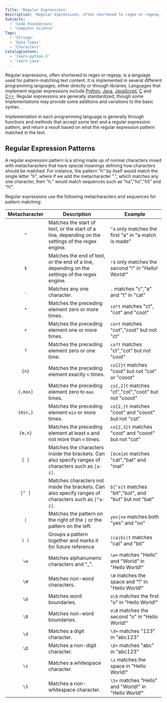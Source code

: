 ```yaml
---
Title: 'Regular Expressions'
Description: 'Regular expressions, often shortened to regex or regexp, is a language used for pattern-matching text content.'
Subjects:
  - 'Code Foundations'
  - 'Computer Science'  
Tags:
  - 'Strings'
  - 'Data Types'
  - 'Characters'
CatalogContent:
  - 'learn-python-3'
  - 'learn-java'
---
```


Regular expressions, often shortened to regex or regexp, is a language used for pattern-matching text content. It is implemented in several different programming languages, either directly or through libraries. Languages that implement regular expressions include [Python](https://www.codecademy.com/resources/docs/python), [Java](https://www.codecademy.com/resources/docs/java), [JavaScript](https://www.codecademy.com/resources/docs/javascript), [C](https://www.codecademy.com/resources/docs/c) and [C++](https://www.codecademy.com/resources/docs/cpp). Regular expressions are generally standardized, though some implementations may provide some additions and variations to the basic syntax.

Implementation in each programming language is generally through functions and methods that accept some text and a regular expression pattern, and return a result based on what the regular expression pattern matched in the text.

## Regular Expression Patterns

A regular expression pattern is a string made up of normal characters mixed with metacharacters that have special meanings defining how characters should be matched. For instance, the pattern "h" by itself would match the single letter "h", where if we add the metacharacter ".", which matches any one character, then "h." would match sequences such as "ha","ho","h5" and "h!". 

Regular expressions use the following metacharacters and sequences for pattern matching:

Metacharacter|Description|Example
:-----------:|-----------|-------
`^` | Matches the start of text, or the start of a line, depending on the settings of the regex engine.| `^a` only matches the first "a" in "a match is made"
`$` | Matches the end of text, or the end of a line, depending on the settings of the regex engine.| `!$` only matches the second "!" in "Hello! World!"
`.` | Matches any one character.| `.` matches "c","a" and "t" in "cat"
`*` | Matches the preceding element zero or more times.| `co*t` matches "ct", "cot" and "coot"
`+` | Matches the preceding element one or more times.| `co+t` matches "cot","coot" but not "ct"
`?` | Matches the preceding element zero or one time.| `co?t` matches "ct","cot" but not "coot"
`{n}` | Matches the preceding element exactly `n` times. | `co{2}t` matches "coot" but not "cot" or "cooot"
`{,max}` | Matches the preceding element zero to `max` times. | `co{,2]t` matches "ct","cot","coot" but not "cooot"
`{min,}` | Matches the preceding element `min` or more times. | `co{2,}t` matches "coot" and "cooot" but not "cot"
`{m,n}` | Matches the preceding element at least `m` and not more than `n` times.| `co{2,3}t` matches "coot" and "cooot" but not "cot"
`[ ]` | Matches the characters inside the brackets. Can also specify ranges of characters such as `[a-z]`.| `[bcm]at` matches "cat","bat" and "mat"
`[^ ]` | Matches characters not inside the brackets. Can also specify ranges of characters such as `[^a-z]`.| `b[^a]t` matches "bit","bot", and "but" but not "bat"
`\|` | Matches the pattern on the right of the `\|` or the pattern on the left. | `yes\|no` matches both "yes" and "no"
`( )` | Groups a pattern together and marks it for future reference | `(ca\|bi)t` matches "cat" and "bit"
`\w` | Matches alphanumeric characters and "\_". | `\w+` matches "Hello" and "World" in "Hello World!"
`\W` | Matches non-word characters. | `\W` matches the space and "!" in "Hello World!"
`\b` | Matches word boundaries. | `o\b` matches the first "o" in "Hello World!"
`\B` | Matches non-word boundaries. | `o\B` matches the second "o" in "Hello World!"
`\d` | Matches a digit character. | `\d+` matches "123" in "abc123"
`\D` | Matches a non-digit character. | `\D+` matches "abc" in "abc123"
`\s` | Matches a whitespace character. | `\s` matches the space in "Hello World!"
`\S` | Matches a non-whitespace character. | `\S+` matches "Hello" and "World!" in "Hello World!"

